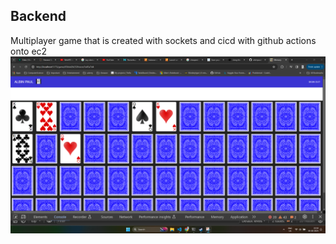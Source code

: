 ## Backend
Multiplayer game that is created with sockets and cicd with github actions onto ec2
![alt text](docs/game.png)